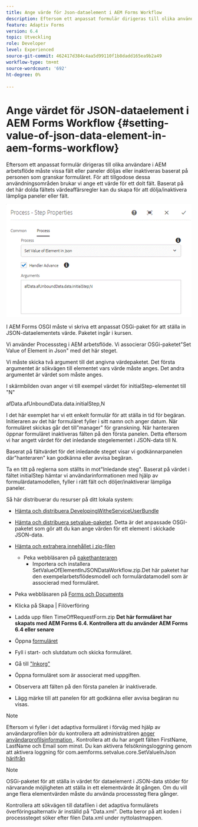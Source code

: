 ```yaml
---
title: Ange värde för Json-dataelement i AEM Forms Workflow
description: Eftersom ett anpassat formulär dirigeras till olika användare i AEM arbetsflöde måste vissa fält eller paneler döljas eller inaktiveras baserat på personen som granskar formuläret. För att tillgodose dessa användningsområden brukar vi ange ett värde för ett dolt fält. Baserat på det här dolda fältets värdeaffärsregler kan du skapa för att dölja/inaktivera lämpliga paneler eller fält.
feature: Adaptiv Forms
version: 6.4
topic: Utveckling
role: Developer
level: Experienced
source-git-commit: 462417d384c4aa5d99110f1b8dadd165ea9b2a49
workflow-type: tm+mt
source-wordcount: '692'
ht-degree: 0%

---
```



# Ange värdet för JSON-dataelement i AEM Forms Workflow {#setting-value-of-json-data-element-in-aem-forms-workflow}

Eftersom ett anpassat formulär dirigeras till olika användare i AEM arbetsflöde måste vissa fält eller paneler döljas eller inaktiveras baserat på personen som granskar formuläret. För att tillgodose dessa användningsområden brukar vi ange ett värde för ett dolt fält. Baserat på det här dolda fältets värdeaffärsregler kan du skapa för att dölja/inaktivera lämpliga paneler eller fält.

![Ställa in värdet för ett element i json-data](assets/capture-3.gif)

I AEM Forms OSGI måste vi skriva ett anpassat OSGi-paket för att ställa in JSON-dataelementets värde. Paketet ingår i kursen.

Vi använder Processsteg i AEM arbetsflöde. Vi associerar OSGi-paketet&quot;Set Value of Element in Json&quot; med det här steget.

Vi måste skicka två argument till det angivna värdepaketet. Det första argumentet är sökvägen till elementet vars värde måste anges. Det andra argumentet är värdet som måste anges.

I skärmbilden ovan anger vi till exempel värdet för initialStep-elementet till &quot;N&quot;

afData.afUnboundData.data.initialStep,N

I det här exemplet har vi ett enkelt formulär för att ställa in tid för begäran. Initieraren av det här formuläret fyller i sitt namn och anger datum. När formuläret skickas går det till&quot;manager&quot; för granskning. När hanteraren öppnar formuläret inaktiveras fälten på den första panelen. Detta eftersom vi har angett värdet för det inledande stegelementet i JSON-data till N.

Baserat på fältvärdet för det inledande steget visar vi godkännarpanelen där&quot;hanteraren&quot; kan godkänna eller avvisa begäran.

Ta en titt på reglerna som ställts in mot&quot;Inledande steg&quot;. Baserat på värdet i fältet initialStep hämtar vi användarinformationen med hjälp av formulärdatamodellen, fyller i rätt fält och döljer/inaktiverar lämpliga paneler.

Så här distribuerar du resurser på ditt lokala system:

* [Hämta och distribuera DevelopingWitheServiceUserBundle](/help/forms/assets/common-osgi-bundles/DevelopingWithServiceUser.jar)

* [Hämta och distribuera setvalue-paketet](/help/forms/assets/common-osgi-bundles/SetValueApp.core-1.0-SNAPSHOT.jar). Detta är det anpassade OSGI-paketet som gör att du kan ange värden för ett element i skickade JSON-data.

* [Hämta och extrahera innehållet i zip-filen](assets/set-value-jsondata.zip)
   * Peka webbläsaren på [pakethanteraren](http://localhost:4502/crx/packmgr/index.jsp)
      * Importera och installera SetValueOfElementInJSONDataWorkflow.zip.Det här paketet har den exempelarbetsflödesmodell och formulärdatamodell som är associerad med formuläret.

* Peka webbläsaren på [Forms och Documents](http://localhost:4502/aem/forms.html/content/dam/formsanddocuments)
* Klicka på Skapa | Filöverföring
* Ladda upp filen TimeOffRequestForm.zip
   **Det här formuläret har skapats med AEM Forms 6.4. Kontrollera att du använder AEM Forms 6.4 eller senare**
* Öppna [formuläret](http://localhost:4502/content/dam/formsanddocuments/timeoffrequest/jcr:content?wcmmode=disabled)
* Fyll i start- och slutdatum och skicka formuläret.
* Gå till [&quot;Inkorg&quot;](http://localhost:4502/aem/inbox)
* Öppna formuläret som är associerat med uppgiften.
* Observera att fälten på den första panelen är inaktiverade.
* Lägg märke till att panelen för att godkänna eller avvisa begäran nu visas.

>[!NOTE]
>
>Eftersom vi fyller i det adaptiva formuläret i förväg med hjälp av användarprofilen bör du kontrollera att administratören [anger användarprofilsinformation ](http://localhost:4502/security/users.html). Kontrollera att du har angett fälten FirstName, LastName och Email som minst.
>Du kan aktivera felsökningsloggning genom att aktivera loggning för com.aemforms.setvalue.core.SetValueInJson [härifrån](http://localhost:4502/system/console/slinglog)

>[!NOTE]
>
>OSGi-paketet för att ställa in värdet för dataelement i JSON-data stöder för närvarande möjligheten att ställa in ett elementvärde åt gången. Om du vill ange flera elementvärden måste du använda processsteg flera gånger.
>
>Kontrollera att sökvägen till datafilen i det adaptiva formulärets överföringsalternativ är inställd på &quot;Data.xml&quot;. Detta beror på att koden i processsteget söker efter filen Data.xml under nyttolastmappen.
